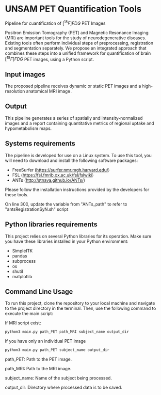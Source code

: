 # UNSAM PET Quantification Tools
Pipeline for cuantification of $[^{18}F] FDG$ PET Images 

Positron Emission Tomography (PET) and Magnetic Resonance Imaging (MRI) are important tools for the study of neurodegenerative diseases. Existing tools often perform individual steps of preprocessing, registration and segmentation separately. We propose an integrated approach that combines these steps into a unified framework for quantification of brain $[^{18}F] FDG$ PET images, using a Python script. 

## Input images 
The proposed pipeline receives dynamic or static PET images and a high-resolution anatomical MRI image .

## Output 
This pipeline generates a series of spatially and intensity-normalized images and a report containing quantitative metrics of regional uptake and hypometabolism maps.

## Systems requirements

The pipeline is developed for use on a Linux system. To use this tool, you will need to download and install the following software packages:

- FreeSurfer (https://surfer.nmr.mgh.harvard.edu/)
- FSL (https://fsl.fmrib.ox.ac.uk/fsl/fslwiki)
- ANTs (http://stnava.github.io/ANTs/)

Please follow the installation instructions provided by the developers for these tools.

On line 300, update the variable from "ANTs_path" to refer to "antsRegistrationSyN.sh" script 

## Python libraries requirements

This project relies on several Python libraries for its operation. Make sure you have these libraries installed in your Python environment:

- SimpleITK
- pandas
- subprocess
- os
- shutil 
- matplotlib
  
## Command Line Usage 

To run this project, clone the repository to your local machine and navigate to the project directory in the terminal. Then, use the following command to execute the main script:

If MRI script exist: 

```bash
python3 main.py path_PET path_MRI subject_name output_dir
```
If you have only an individual PET image 
```bash
python3 main.py path_PET subject_name output_dir
```
path_PET: Path to the PET image.

path_MRI: Path to the MRI image.

subject_name: Name of the subject being processed.

output_dir: Directory where processed data is to be saved.





